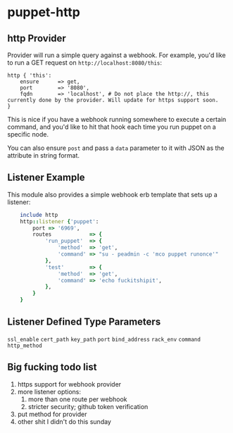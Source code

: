 # puppet-http

## http Provider
Provider will run a simple query against a webhook. For example, you'd like to run a GET request on ```http://localhost:8080/this```:
    
    http { 'this':
        ensure      => get,
        port        => '8080',
        fqdn        => 'localhost', # Do not place the http://, this currently done by the provider. Will update for https support soon.
    }

This is nice if you have a webhook running somewhere to execute a certain command, and you'd like to hit that hook each time you run puppet on a specific node.

You can also ensure ```post``` and pass a ```data``` parameter to it with JSON as the attribute in string format. 

## Listener Example
This module also provides a simple webhook erb template that sets up a listener:

```ruby
    include http
    http::listener {'puppet':
        port => '6969',
        routes            => { 
            'run_puppet'  => {
                'method'  => 'get',
                'command' => "su - peadmin -c 'mco puppet runonce'"
            },
            'test'        => {
                'method'  => 'get',
                'command' => 'echo fuckitshipit',
            },
        }
    }
```

## Listener Defined Type Parameters

```ssl_enable```
```cert_path```
```key_path```
```port```
```bind_address```
```rack_env```
```command```
```http_method```

## Big fucking todo list

1. https support for webhook provider
1. more listener options:
    1. more than one route per webhook
    1. stricter security; github token verification
1. put method for provider
1. other shit I didn't do this sunday

    
